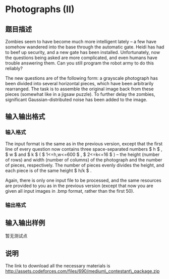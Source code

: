 # Photographs (II)

## 题目描述

Zombies seem to have become much more intelligent lately – a few have somehow wandered into the base through the automatic gate. Heidi has had to beef up security, and a new gate has been installed. Unfortunately, now the questions being asked are more complicated, and even humans have trouble answering them. Can you still program the robot army to do this reliably?

The new questions are of the following form: a grayscale photograph has been divided into several horizontal pieces, which have been arbitrarily rearranged. The task is to assemble the original image back from these pieces (somewhat like in a jigsaw puzzle). To further delay the zombies, significant Gaussian-distributed noise has been added to the image.

## 输入输出格式

### 输入格式

The input format is the same as in the previous version, except that the first line of every question now contains three space-separated numbers $ h $ , $ w $ and $ k $ ( $ 1<=h,w<=600 $ , $ 2<=k<=16 $ ) – the height (number of rows) and width (number of columns) of the photograph and the number of pieces, respectively. The number of pieces evenly divides the height, and each piece is of the same height $ h/k $ .

Again, there is only one input file to be processed, and the same resources are provided to you as in the previous version (except that now you are given all input images in .bmp format, rather than the first 50).

### 输出格式

## 输入输出样例

暂无测试点

## 说明

The link to download all the necessary materials is http://assets.codeforces.com/files/690/medium\_contestant\_package.zip

